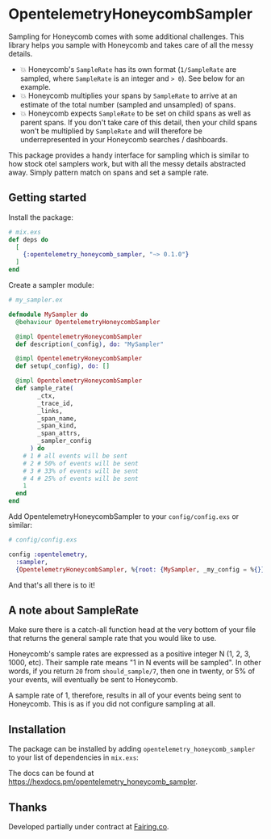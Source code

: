 # OpentelemetryHoneycombSampler

<!-- MDOC !-->

Sampling for Honeycomb comes with some additional challenges. This library helps you sample with Honeycomb and takes care of all the messy details.

- 💥 Honeycomb's `SampleRate` has its own format (`1/SampleRate` are sampled, where `SampleRate` is an integer and `> 0`). See below for an example.
- 💥 Honeycomb multiplies your spans by `SampleRate` to arrive at an estimate of the total number (sampled and unsampled) of spans.
- 💥 Honeycomb expects `SampleRate` to be set on child spans as well as parent spans. If you don't take care of this detail, then your child spans won't be multiplied by `SampleRate` and will therefore be underrepresented in your Honeycomb searches / dashboards.

This package provides a handy interface for sampling which is similar to how stock otel samplers work, but with all the messy details abstracted away. Simply pattern match on spans and set a sample rate.

## Getting started

Install the package:

```elixir
# mix.exs
def deps do
  [
    {:opentelemetry_honeycomb_sampler, "~> 0.1.0"}
  ]
end
```

Create a sampler module:

```elixir
# my_sampler.ex

defmodule MySampler do
  @behaviour OpentelemetryHoneycombSampler

  @impl OpentelemetryHoneycombSampler
  def description(_config), do: "MySampler"

  @impl OpentelemetryHoneycombSampler
  def setup(_config), do: []

  @impl OpentelemetryHoneycombSampler
  def sample_rate(
        _ctx,
        _trace_id,
        _links,
        _span_name,
        _span_kind,
        _span_attrs,
        _sampler_config
      ) do
    # 1 # all events will be sent
    # 2 # 50% of events will be sent
    # 3 # 33% of events will be sent
    # 4 # 25% of events will be sent
    1
  end
end
```

Add OpentelemetryHoneycombSampler to your `config/config.exs` or similar:

```elixir
# config/config.exs

config :opentelemetry,
  :sampler,
  {OpentelemetryHoneycombSampler, %{root: {MySampler, _my_config = %{}}}}
```

And that's all there is to it!

## A note about SampleRate

Make sure there is a catch-all function head at the very bottom of your file that returns the general sample rate that you would like to use.

Honeycomb's sample rates are expressed as a positive integer N (1, 2, 3, 1000, etc). Their sample rate means "1 in N events will be sampled". In other words, if you return `20` from `should_sample/7`, then one in twenty, or 5% of your events, will eventually be sent to Honeycomb.

A sample rate of 1, therefore, results in all of your events being sent to Honeycomb. This is as if you did not configure sampling at all.

## Installation

The package can be installed by adding `opentelemetry_honeycomb_sampler` to your list of dependencies in `mix.exs`:

The docs can be found at <https://hexdocs.pm/opentelemetry_honeycomb_sampler>.

## Thanks

Developed partially under contract at [Fairing.co](https://fairing.co).
